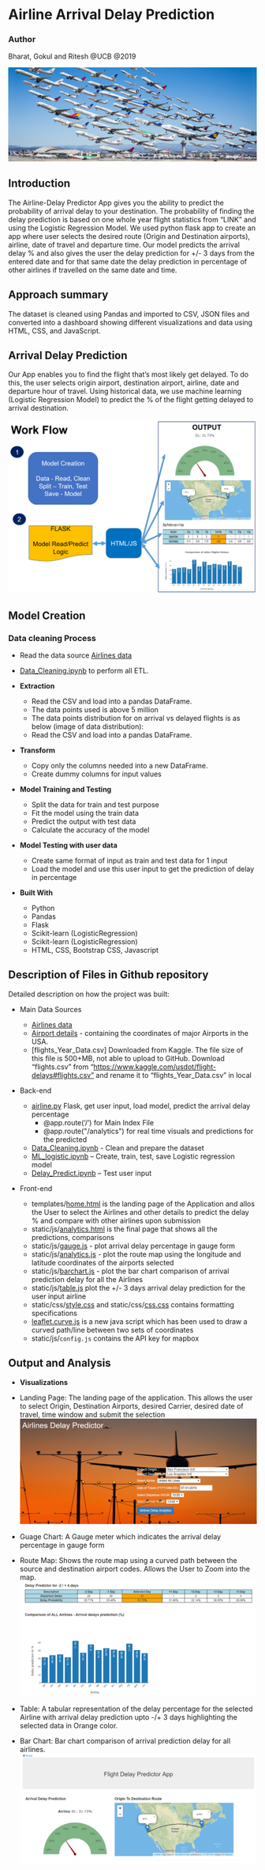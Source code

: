# Airline Arrival Delay Prediction

### Author

Bharat, Gokul and Ritesh @UCB @2019

![airlines_project](static/images/flights.PNG)

## Introduction

The Airline-Delay Predictor App gives you the ability to predict the probability of arrival delay to your destination. 
The probability of finding the delay prediction is based on one whole year flight statistics from “LINK” and using the Logistic Regression Model.
We used python flask app to create an app where user selects the desired route (Origin and Destination airports), airline, date of travel and departure time.
Our model predicts the arrival delay % and also gives the user the delay prediction for +/- 3 days from the entered date and for that same date the delay prediction in percentage of other airlines if travelled on the same date and time.

## Approach summary

The dataset is cleaned using Pandas and imported to CSV, JSON files and converted into a dashboard showing different visualizations and data using HTML, CSS, and JavaScript.

## Arrival Delay Prediction
Our App enables you to find the flight that’s most likely get delayed. To do this, the user selects origin airport, destination airport, airline, date and departure hour of travel. Using historical data, we use machine learning (Logistic Regression Model) to predict the % of the flight getting delayed to arrival destination. 


![workflow](static/images/workflow.PNG)

## Model Creation
### Data cleaning Process
* Read the data source [Airlines data](http://datasets.flowingdata.com/tuts/maparcs/flights.csv)
* [Data_Cleaning.ipynb](https://github.com/bbchopra/project3_airline_delay_prediction_app/blob/master/Data_Cleaning.ipynb) to perform all ETL.
* **Extraction**
  * Read the CSV and load into a pandas DataFrame.
  * The data points used is above 5 million
  * The data points distribution for on arrival vs delayed flights is as below (image of data distribution):
  * Read the CSV and load into a pandas DataFrame.

* **Transform**
  * Copy only the columns needed into a new DataFrame.
  * Create dummy columns for input values
  
* **Model Training and Testing**
  * Split the data for train and test purpose
  * Fit the model using the train data
  * Predict the output with test data
  * Calculate the accuracy of the model
* **Model Testing with user data**
  * Create same format of input as train and test data for 1 input 
  * Load the model and use this user input to get the prediction of delay in percentage

* **Built With**
  * Python
  * Pandas
  * Flask
  * Scikit-learn (LogisticRegression)
  * Scikit-learn (LogisticRegression)
  * HTML, CSS, Bootstrap CSS, Javascript

## Description of Files in Github repository
Detailed description on how the project was built:

- Main Data Sources
	- [Airlines data](http://datasets.flowingdata.com/tuts/maparcs/flights.csv)
	- [Airport details](https://gist.github.com/tdreyno/4278655#file-airports-json) - containing the coordinates of major Airports in the USA.
    - [flights_Year_Data.csv] Downloaded from Kaggle. The file size of this file is 500+MB, not able to upload to GitHub. Download “flights.csv” from “https://www.kaggle.com/usdot/flight-delays#flights.csv” and rename it to “flights_Year_Data.csv” in local

- Back-end
    - [airline.py](https://github.com/bbchopra/project3_airline_delay_prediction_app/blob/master/airline.py) Flask, get user input, load model, predict the arrival delay percentage
		- @app.route(‘/’) for Main Index File
		- @app.route("/analytics") for real time visuals and predictions for the predicted
    - [Data_Cleaning.ipynb](https://github.com/bbchopra/project3_airline_delay_prediction_app/blob/master/Data_Cleaning.ipynb) - Clean and prepare the dataset
    - [ML_logistic.ipynb](https://github.com/bbchopra/project3_airline_delay_prediction_app/blob/master/ML%20-%20logistic.ipynb) – Create, train, test, save Logistic regression model
    - [Delay_Predict.ipynb](https://github.com/bbchopra/project3_airline_delay_prediction_app/blob/master/Delay_Predict.ipynb) – Test user input
    
- Front-end
    - templates/[home.html](https://github.com/bbchopra/project3_airline_delay_prediction_app/blob/master/templates/home.html) is the landing page of the Application and allos the User to select the Airlines and other details to predict the delay % and compare with other airlines upon submission
    - static/js/[analytics.html](https://github.com/bbchopra/project3_airline_delay_prediction_app/blob/master/templates/analytics.html) is the final page that shows all the predictions, comparisons
    - static/js/[gauge.js](https://github.com/bbchopra/project3_airline_delay_prediction_app/blob/master/static/js/gauge.js) - plot arrival delay percentage in gauge form
    - static/js/[analytics.js](https://github.com/bbchopra/project3_airline_delay_prediction_app/blob/master/static/js/analytics.js) - plot the route map using the longitude and latitude coordinates of the airports selected
    - static/js/[barchart.js](https://github.com/bbchopra/project3_airline_delay_prediction_app/blob/master/static/js/barchart.js) - plot the bar chart comparison of arrival prediction delay for all the Airlines
    - static/js/[table.js](https://github.com/bbchopra/project3_airline_delay_prediction_app/blob/master/static/js/table.js) plot the +/- 3 days arrival delay prediction for the user input airline
    - static/css/[style.css](https://github.com/bbchopra/project3_airline_delay_prediction_app/blob/master/static/css/style.css) and static/css/[css.css](https://github.com/bbchopra/project3_airline_delay_prediction_app/blob/master/static/css/css.css) contains formatting specifications
	- [leaflet.curve.js](https://elfalem.github.io/Leaflet.curve/src/leaflet.curve.js) is a new java script which has been used to draw a curved path/line between two sets of coordinates
    - static/js/`config.js` contains the API key for mapbox

## Output and Analysis

* **Visualizations**
* Landing Page:
The landing page of the application. This allows the user to select Origin, Destination Airports, desired Carrier, desired date of travel, time window and submit the selection
![Landing Page](static/images/landing_page.PNG)

* Guage Chart:
A Gauge meter which indicates the arrival delay percentage in gauge form
* Route Map:
Shows the route map using a curved path between the source and destination airport codes. Allows the User to Zoom into the map.
![image1](static/images/image1.png)

* Table:
A tabular representation of the delay percentage for the selected Airline with arrival delay prediction upto -/+ 3 days highlighting the selected data in Orange color.
* Bar Chart:
Bar chart comparison of arrival prediction delay for all airlines.
![image2](static/images/image2.png)